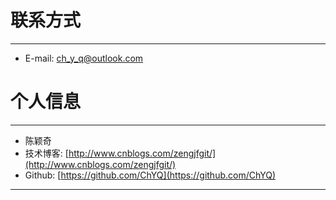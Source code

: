 # 联系方式

---

  * E-mail: ch_y_q@outlook.com 

# 个人信息

---

  * 陈颖奇
  * 技术博客: [http://www.cnblogs.com/zengjfgit/](http://www.cnblogs.com/zengjfgit/) 
  * Github:  [https://github.com/ChYQ](https://github.com/ChYQ)

<script type="text/javascript"src="../../../js/analytics.js"></script>
<div style="display: none;"><script language='javascript' type='text/javascript' src='http://js.users.51.la/19023250.js'></script></div>

---

